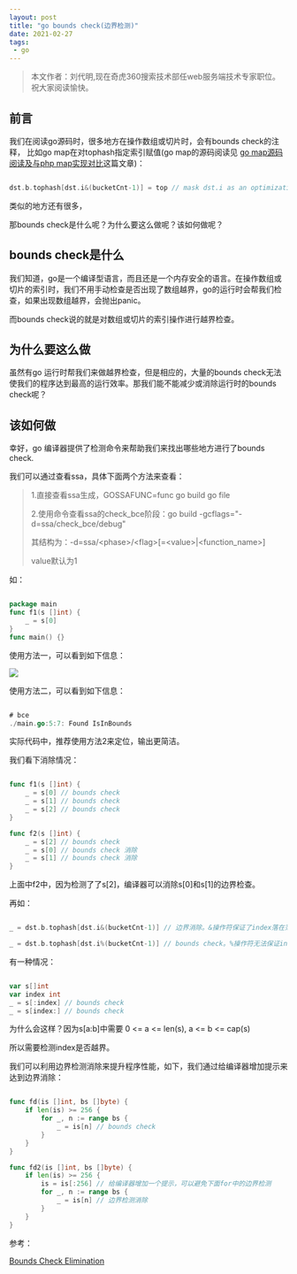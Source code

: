 ```yaml
---
layout: post
title: "go bounds check(边界检测)"
date: 2021-02-27
tags:
 - go
---
```


> 本文作者：刘代明,现在奇虎360搜索技术部任web服务端技术专家职位。 祝大家阅读愉快。

## 前言

我们在阅读go源码时，很多地方在操作数组或切片时，会有bounds check的注释，
比如go map在对tophash指定索引赋值(go map的源码阅读见 [go map源码阅读及与php map实现对比](https://www.imflybird.cn/2021/02/23/go-map%E6%BA%90%E7%A0%81%E9%98%85%E8%AF%BB%E5%8F%8A%E4%B8%8Ephp-map%E5%AE%9E%E7%8E%B0%E5%AF%B9%E6%AF%94/)这篇文章)：

```go

dst.b.tophash[dst.i&(bucketCnt-1)] = top // mask dst.i as an optimization, to avoid a bounds check

```

类似的地方还有很多，

那bounds check是什么呢？为什么要这么做呢？该如何做呢？

## bounds check是什么

我们知道，go是一个编译型语言，而且还是一个内存安全的语言。在操作数组或切片的索引时，我们不用手动检查是否出现了数组越界，go的运行时会帮我们检查，如果出现数组越界，会抛出panic。

而bounds check说的就是对数组或切片的索引操作进行越界检查。


## 为什么要这么做

虽然有go 运行时帮我们来做越界检查，但是相应的，大量的bounds check无法使我们的程序达到最高的运行效率。那我们能不能减少或消除运行时的bounds check呢？


## 该如何做

幸好，go 编译器提供了检测命令来帮助我们来找出哪些地方进行了bounds check.

我们可以通过查看ssa，具体下面两个方法来查看：

> 1.直接查看ssa生成，GOSSAFUNC=func go build go file
> 
> 2.使用命令查看ssa的check_bce阶段：go build -gcflags="-d=ssa/check_bce/debug"
> 
> 其结构为：-d=ssa/\<phase\>/\<flag\>\[=\<value\>\|\<function_name\>\]
> 
> value默认为1



如：

```go

package main
func f1(s []int) {
	_ = s[0]
}
func main() {}


```

使用方法一，可以看到如下信息：

![](https://www.imflybird.cn/static/img/2020/GO/ssa-bce.png)

使用方法二，可以看到如下信息：

```go

# bce
./main.go:5:7: Found IsInBounds

```

实际代码中，推荐使用方法2来定位，输出更简洁。

我们看下消除情况：

```go

func f1(s []int) {
	_ = s[0] // bounds check
	_ = s[1] // bounds check
	_ = s[2] // bounds check
}

func f2(s []int) {
	_ = s[2] // bounds check
	_ = s[0] // bounds check 消除
	_ = s[1] // bounds check 消除
}

```

上面中f2中，因为检测了了s[2]，编译器可以消除s[0]和s[1]的边界检查。

再如：

```go

_ = dst.b.tophash[dst.i&(bucketCnt-1)] // 边界消除。&操作符保证了index落在范围内

_ = dst.b.tophash[dst.i%(bucketCnt-1)] // bounds check。%操作符无法保证index落在范围内，可能有负数

```

有一种情况：

```go

var s[]int
var index int
_ = s[:index] // bounds check
_ = s[index:] // bounds check

```

为什么会这样？因为s[a:b]中需要 0 <= a <= len(s), a <= b <= cap(s)

所以需要检测index是否越界。

我们可以利用边界检测消除来提升程序性能，如下，我们通过给编译器增加提示来达到边界消除：

```go

func fd(is []int, bs []byte) {
	if len(is) >= 256 {
		for _, n := range bs {
			_ = is[n] // bounds check
		}
	}
}

func fd2(is []int, bs []byte) {
	if len(is) >= 256 {
		is = is[:256] // 给编译器增加一个提示，可以避免下面for中的边界检测
		for _, n := range bs {
			_ = is[n] // 边界检测消除
		}
	}
}

```


参考：

[Bounds Check Elimination](https://go101.org/article/bounds-check-elimination.html)



